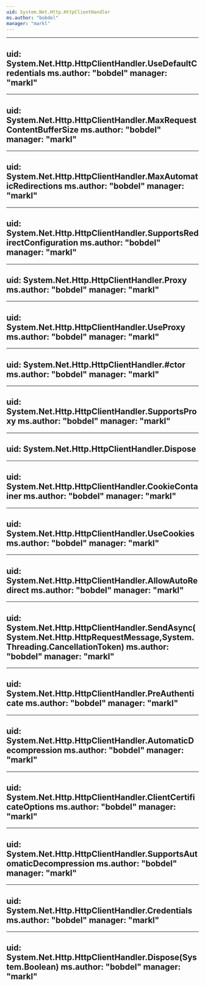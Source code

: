 ```yaml
---
uid: System.Net.Http.HttpClientHandler
ms.author: "bobdel"
manager: "markl"
---
```


---
uid: System.Net.Http.HttpClientHandler.UseDefaultCredentials
ms.author: "bobdel"
manager: "markl"
---

---
uid: System.Net.Http.HttpClientHandler.MaxRequestContentBufferSize
ms.author: "bobdel"
manager: "markl"
---

---
uid: System.Net.Http.HttpClientHandler.MaxAutomaticRedirections
ms.author: "bobdel"
manager: "markl"
---

---
uid: System.Net.Http.HttpClientHandler.SupportsRedirectConfiguration
ms.author: "bobdel"
manager: "markl"
---

---
uid: System.Net.Http.HttpClientHandler.Proxy
ms.author: "bobdel"
manager: "markl"
---

---
uid: System.Net.Http.HttpClientHandler.UseProxy
ms.author: "bobdel"
manager: "markl"
---

---
uid: System.Net.Http.HttpClientHandler.#ctor
ms.author: "bobdel"
manager: "markl"
---

---
uid: System.Net.Http.HttpClientHandler.SupportsProxy
ms.author: "bobdel"
manager: "markl"
---

---
uid: System.Net.Http.HttpClientHandler.Dispose
---

---
uid: System.Net.Http.HttpClientHandler.CookieContainer
ms.author: "bobdel"
manager: "markl"
---

---
uid: System.Net.Http.HttpClientHandler.UseCookies
ms.author: "bobdel"
manager: "markl"
---

---
uid: System.Net.Http.HttpClientHandler.AllowAutoRedirect
ms.author: "bobdel"
manager: "markl"
---

---
uid: System.Net.Http.HttpClientHandler.SendAsync(System.Net.Http.HttpRequestMessage,System.Threading.CancellationToken)
ms.author: "bobdel"
manager: "markl"
---

---
uid: System.Net.Http.HttpClientHandler.PreAuthenticate
ms.author: "bobdel"
manager: "markl"
---

---
uid: System.Net.Http.HttpClientHandler.AutomaticDecompression
ms.author: "bobdel"
manager: "markl"
---

---
uid: System.Net.Http.HttpClientHandler.ClientCertificateOptions
ms.author: "bobdel"
manager: "markl"
---

---
uid: System.Net.Http.HttpClientHandler.SupportsAutomaticDecompression
ms.author: "bobdel"
manager: "markl"
---

---
uid: System.Net.Http.HttpClientHandler.Credentials
ms.author: "bobdel"
manager: "markl"
---

---
uid: System.Net.Http.HttpClientHandler.Dispose(System.Boolean)
ms.author: "bobdel"
manager: "markl"
---
